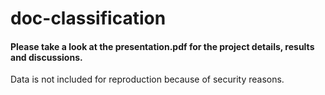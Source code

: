 # doc-classification
#### Please take a look at the presentation.pdf for the project details, results and discussions. 
Data is not included for reproduction because of security reasons.
